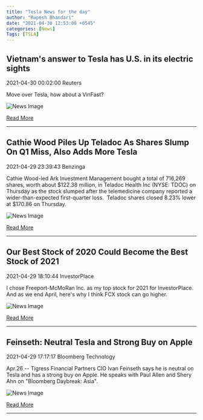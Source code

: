 ```yaml
---
title: "Tesla News for the day"
author: "Rupesh Bhandari"
date: "2021-04-30 12:53:08 +0545"
categories: [News]
Tags: [TSLA]
---
```


## Vietnam's answer to Tesla has U.S. in its electric sights

2021-04-30 00:02:00 Reuters

Move over Tesla, how about a VinFast?

![News Image](https://cdn.snapi.dev/images/v1/d/c/m02d20210430t2i1560452047w940fhfwllplsqrlynxmpeh3t043-795764.jpg)

[Read More](https://www.reuters.com/article/us-vietnam-vinfast-focus/vietnams-answer-to-tesla-has-u-s-in-its-electric-sights-idUSKBN2CH0AN)

---
        
## Cathie Wood Piles Up Teladoc As Shares Slump On Q1 Miss, Also Adds More Tesla

2021-04-29 23:39:43 Benzinga

Cathie Wood-led Ark Investment Management bought a total of 716,269 shares, worth about $122.38 million, in Teladoc Health Inc (NYSE: TDOC) on Thursday as the stock slumped after the telemedicine company reported a wider-than-expected first-quarter loss.  Teladoc shares closed 8.23% lower at $170.86 on Thursday.

![News Image](https://cdn.snapi.dev/images/v1/z/t/online-marketing-higeoqjs-ie-unsplash-1-795756.jpg)

[Read More](https://www.benzinga.com/markets/penny-stocks/21/04/20881286/cathie-wood-piles-up-teladoc-as-shares-slump-on-q1-miss-also-adds-more-tesla)

---
        
## Our Best Stock of 2020 Could Become the Best Stock of 2021

2021-04-29 18:10:44 InvestorPlace

I chose Freeport-McMoRan Inc. as my top stock for 2021 for InvestorPlace. And as we end April, here's why I think FCX stock can go higher.

![News Image](https://cdn.snapi.dev/images/v1/h/1/copper2-795378.jpg)

[Read More](https://investorplace.com/2021/04/our-best-stock-of-2020-could-become-the-best-stock-of-2021/)

---
        
## Feinseth: Neutral Tesla and Strong Buy on Apple

2021-04-29 17:17:17 Bloomberg Technology

Apr.26 -- Tigress Financial Partners CIO Ivan Feinseth says he is neutral on Tesla and has a strong buy on Apple. He speaks with Paul Allen and Shery Ahn on "Bloomberg Daybreak: Asia".

![News Image](https://cdn.snapi.dev/images/v1/r/y/feinseth-neutral-tesla-and-strong-buy-on-apple-795065.jpg)

[Read More](https://www.youtube.com/watch?v=A5k0rwUsblQ)

---
        